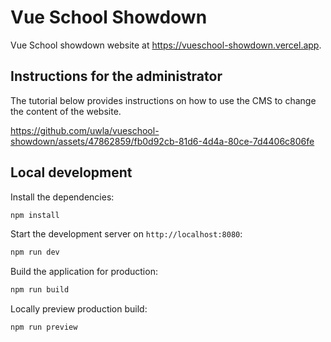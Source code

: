 # Vue School Showdown

Vue School showdown website at <https://vueschool-showdown.vercel.app>.

## Instructions for the administrator

The tutorial below provides instructions on how to use the CMS to change the content of the website.

https://github.com/uwla/vueschool-showdown/assets/47862859/fb0d92cb-81d6-4d4a-80ce-7d4406c806fe

## Local development

Install the dependencies:

```bash
npm install
```

Start the development server on `http://localhost:8080`:

```bash
npm run dev
```

Build the application for production:

```bash
npm run build
```

Locally preview production build:

```bash
npm run preview
```
